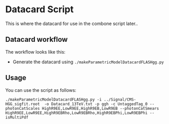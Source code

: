 # Datacard Script
This is where the datacard for use in the combone script later..

## Datacard workflow

The workflow looks like this:
* Generate the datacard using `./makeParametricModelDatacardFLASHgg.py`

## Usage

You can use the script as follows:
```
./makeParametricModelDatacardFLASHgg.py -i ../Signal/CMS-HGG_sigfit.root  -o Datacard_13TeV.txt -p ggh -c UntaggedTag_0 --photonCatScales HighR9EE,LowR9EE,HighR9EB,LowR9EB --photonCatSmears HighR9EE,LowR9EE,HighR9EBRho,LowR9EBRho,HighR9EBPhi,LowR9EBPhi --isMultiPdf
```
